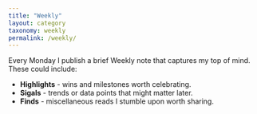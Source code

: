 ```yaml
---
title: "Weekly"
layout: category
taxonomy: weekly
permalink: /weekly/
---
```


Every Monday I publish a brief Weekly note that captures my top of mind. These
could include:

- **Highlights** - wins and milestones worth celebrating.
- **Sigals** - trends or data points that might matter later.
- **Finds** - miscellaneous reads I stumble upon worth sharing.
